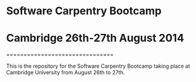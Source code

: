 Software Carpentry Bootcamp 
============================

Cambridge 26th-27th August 2014
===============================
===============================

This is the repository for the Software Carpentry
Bootcamp taking place at Cambridge University
from August 26th to 27th.



